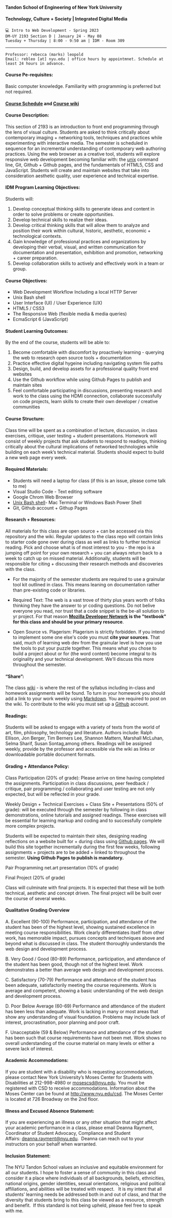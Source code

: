 #### Tandon School of Engineering of New York University
#### Technology, Culture + Society | Integrated Digital Media
```
💻 Intro to Web Development - Spring 2023
DM-UY 2193 Section D | January 24 - May 08
Tuesday + Thursday | 8:00 - 9:50 am | IDM - Room 309
```
***
```
Professor: rebecca (marks) leopold
Email: rebleo [at] nyu.edu | office hours by appointmnet. Schedule at least 24 hours in advance.
```

#### Course Pe-requisites:
Basic computer knowledge. Familiarity with programming is preferred but not required.

#### [Course Schedule](schedule.md) and [Course wiki](https://github.com/IDMNYU/webDev_D_Spring2023/wiki)


#### Course Description:
This section of 2193 is an introduction to front end programming through the lens of visual culture. Students are asked to think critically about contemporary imaging + networking tools, techniques and practices while experimenting with interactive media. The semester is scheduled in sequence for an incremental understanding of contemporary web authoring practices. Using the web browser as a creative tool, students will explore responsive web development becoming familiar with: the [unix](https://en.wikipedia.org/wiki/Unix) command line, Git, Github + Github pages, and the fundamentals of HTML5, CSS and JavaScript. Students will create and maintain websites that take into consideration aesthetic quality, user experience and technical expertise.

#### IDM Program Learning Objectives:
Students will:
1. Develop conceptual thinking skills to generate ideas and content in order to solve problems or create opportunities.
2. Develop technical skills to realize their ideas.
3. Develop critical thinking skills that will allow them to analyze and position their work within cultural, historic, aesthetic, economic + technological contexts.
4. Gain knowledge of professional practices and organizations by developing their verbal, visual, and written communication for documentation and presentation, exhibition and promotion, networking + career preparation.
5. Develop collaboration skills to actively and effectively work in a team or group.

#### Course Objectives:
* Web Development Workflow Including a local HTTP Server
* Unix Bash shell 
* User Interface (UI) / User Experience (UX)
* HTML5 / CSS3
* The Responsive Web (flexible media & media queries)
* EcmaScript 6 (JavaScript)

#### Student Learning Outcomes:
By the end of the course, students will be able to:
1. Become comfortable with discomfort by proactively learning - querying the web to research open source tools + documentation
2. Practice effective digital hygeine including navigating system file paths
3. Design, build, and develop assets for a professional quality front end websites
4. Use the Github workflow while using Github Pages to publish and maintain sites
5. Feel comfortable participating in discussions, presenting research and work to the class using the HDMI connection, collaborate successfully on code projects, learn skills to create their own developer / creative communities

#### Course Structure:
Class time will be spent as a combination of lecture, discussion, in class exercises, critique, user testing + student presentations. Homework will consist of weekly projects that ask students to
respond to readings, thinking critically about the cultural implications of networked technologies while building on each week’s technical material. Students should expect to build a new web page every week.

#### Required Materials:
* Students will need a laptop for class (if this is an issue, please come talk to me)
* Visual Studio Code - Text editing software
* Google Chrom Web Browser
* [Unix Bash shell](https://en.wikipedia.org/wiki/Bash_(Unix_shell))- Mac Terminal or Windows Bash Power Shell
* Git, Github account + Githup Pages

#### Research + Resources:
All materials for this class are open source + can be accessed via this repository and the wiki. Regular updates to the class repo will contain links to starter code gone over during class as well as links to further technical reading. Pick and choose what is of most interest to you - the repo is a jumping off point for your own research + you can always return back to a week to catch up on missed material. Additionally, students will be responsible for citing + discussing their research methods and discoveries with the class.  

* For the majority of the semester students are required to use a grainular tool kit outlined in class. This means leaning on documentation rather than pre-existing code or libraries. 

* Required Text: 
The web is a vast trove of thirty plus years worth of folks thinking they have the answer to yr coding questions. Do not belive everyone you read, nor trust that a code snippet is the be-all solution to yr project. For that reason **[Mozilla Developer Network](https://developer.mozilla.org/en-US/) is the "textbook" for this class and should be your primary resource**. 

* Open Source vs. Plagerism:
Plagerism is strictly forbidden. If you intend to implement some one else's code you must **cite your sources**. That said, much of learning web dev from the grainular level is how you use the tools to put your puzzle together. This means what you chose to build a project about or for (the word content) become integral to its originality and your technical development. We'll discuss this more throughout the semester. 

#### “Share”:
The class [wiki](https://github.com/IDMNYU/webDev_D_Spring2023/wiki) - is where the rest of the syllabus including in-class and homework assignments will be found. To turn in your homework you should add a link to your work weekly using [Markdown](https://www.markdownguide.org/). You are required to post on the wiki. To contribute to the wiki you must set up a [Github](http://www.github.com) account.

#### Readings:
Students will be asked to engage with a variety of texts from the world of art, film, philosophy, technology and
literature. Authors include: Ralph Ellison, Jon Berger, Tim Berners Lee, Shannon Mattern, Marshall McLuhan, Selma Sharif, Susan Sontag,among others. Readings will be assigned weekly, provide by the professor and accessible via the wiki as links or downloadable portable document formats.

#### Grading + Attendance Policy:
Class Participation (20% of grade): Please arrive on time having completed the assignments. Participation in class discussions, peer feedback / critique, pair programming / collaborating and user testing are not only expected, but will be reflected in your grade.

Weekly Design + Technical Exercises + Class Site + Presentations (50% of grade): will be executed through the semester by following in class demonstrations, online tutorials and assigned readings. These exercises will be essential for learning markup and coding and to successfully complete more complex projects.

Students will be expected to maintain their sites, designing reading reflections on a website built for + during class using [Github pages](https://pages.github.com/). We will build this site together incrementally during the first few weeks, following assignments + projects are to be added + linked to throughout the semester. **Using Github Pages to publish is mandatory.**

Pair Programming net.art presentation (10% of grade)

Final Project (20% of grade)

Class will culminate with final projects. It is expected that these will be both technical, aesthetic and concept driven. The final project will be built over the course of several weeks. 

#### Qualitative Grading Overview
A. Excellent (90-100)
Performance, participation, and attendance of the student has been of the highest level, showing sustained excellence in meeting course responsibilities. Work clearly differentiates itself from other work, has memorable impact, pursues concepts and techniques above and beyond what is discussed in class. The student thoroughly understands the web design and development process.

B. Very Good / Good (80-89)
Performance, participation, and attendance of the student has been good, though not of the highest level. Work demonstrates a better than average web design and development process.

C. Satisfactory (70-79)
Performance and attendance of the student has been adequate, satisfactorily meeting the course requirements. Work is average and competent, showing a basic understanding of the web design and development process.

D. Poor Below Average (60-69)
Performance and attendance of the student has been less than adequate. Work is lacking in many or most areas that show any understanding of visual foundation. Problems may include lack of interest, procrastination, poor planning and poor craft.

F. Unacceptable (59 & Below)
Performance and attendance of the student has been such that course requirements have not been met. Work shows no overall understanding of the course material on many levels or either a severe lack of interest.

#### Academic Accommodations:
If you are student with a disability who is requesting accommodations, please contact New York University’s Moses Center for Students with Disabilities at 212-998-4980 or mosescsd@nyu.edu. You must be registered with CSD to receive accommodations. Information about the Moses Center can be found at http://www.nyu.edu/csd. The Moses Center is located at 726 Broadway on the 2nd floor.

#### Illness and Excused Absence Statement:
If you are experiencing an illness or any other situation that might affect your academic performance in a class, please email Deanna Rayment, Coordinator of Student Advocacy, Compliance and Student Affairs: deanna.rayment@nyu.edu.  Deanna can reach out to your instructors on your behalf when warranted.

#### Inclusion Statement:
The NYU Tandon School values an inclusive and equitable environment for all our students. I hope to foster a sense of community in this class and consider it a place where individuals of all backgrounds, beliefs, ethnicities, national origins, gender identities, sexual orientations, religious and political affiliations, and abilities will be treated with respect.   It is my intent that all students’ learning needs be addressed both in and out of class, and that the diversity that students bring to this class be viewed as a resource, strength and benefit.  If this standard is not being upheld, please feel free to speak with me.

